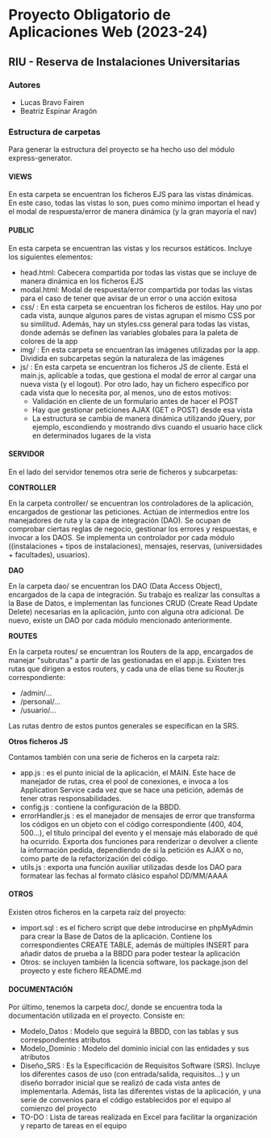 # Proyecto Obligatorio de Aplicaciones Web (2023-24)
## RIU - Reserva de Instalaciones Universitarias

### Autores
- Lucas Bravo Fairen
- Beatriz Espinar Aragón

### Estructura de carpetas
Para generar la estructura del proyecto se ha hecho uso del módulo express-generator.

#### VIEWS
En esta carpeta se encuentran los ficheros EJS para las vistas dinámicas. En este caso, todas las vistas lo son, pues como mínimo importan el head y el modal de respuesta/error de manera dinámica (y la gran mayoría el nav)

#### PUBLIC
En esta carpeta se encuentran las vistas y los recursos estáticos. Incluye los siguientes elementos:
- head.html: Cabecera compartida por todas las vistas que se incluye de manera dinámica en los ficheros EJS
- modal.html: Modal de respuesta/error compartida por todas las vistas para el caso de tener que avisar de un error o una acción exitosa
- css/ : En esta carpeta se encuentran los ficheros de estilos. Hay uno por cada vista, aunque algunos pares de vistas agrupan el mismo CSS por su similitud. Además, hay un styles.css general para todas las vistas, donde además se definen las variables globales para la paleta de colores de la app
- img/ : En esta carpeta se encuentran las imágenes utilizadas por la app. Dividida en subcarpetas según la naturaleza de las imágenes
- js/ : En esta carpeta se encuentran los ficheros JS de cliente. Está el main.js, aplicable a todas, que gestiona el modal de error al cargar una nueva vista (y el  logout). Por otro lado, hay un fichero específico por cada vista que lo necesita por, al menos, uno de estos motivos:
    - Validación en cliente de un formulario antes de hacer el POST
    - Hay que gestionar peticiones AJAX (GET o POST) desde esa vista
    - La estructura se cambia de manera dinámica utilizando jQuery, por ejemplo, escondiendo y mostrando divs cuando el usuario hace click en determinados lugares de la vista

#### SERVIDOR
En el lado del servidor tenemos otra serie de ficheros y subcarpetas:

__CONTROLLER__

En la carpeta controller/ se encuentran los controladores de la aplicación, encargados de gestionar las peticiones. Actúan de intermedios entre los manejadores de ruta y la capa de integración (DAO). Se ocupan de comprobar ciertas reglas de negocio, gestionar los errores y respuestas, e invocar a los DAOS. Se implementa un controlador por cada módulo ((instalaciones + tipos de instalaciones), mensajes, reservas, (universidades + facultades), usuarios).

__DAO__

En la carpeta dao/ se encuentran los DAO (Data Access Object), encargados de la capa de integración. Su trabajo es realizar las consultas a la Base de Datos, e implementan las funciones CRUD (Create Read Update Delete) necesarias en la aplicación, junto con alguna otra adicional. De nuevo, existe un DAO por cada módulo mencionado anteriormente.

__ROUTES__

En la carpeta routes/ se encuentran los Routers de la app, encargados de manejar "subrutas" a partir de las gestionadas en el app.js. Existen tres rutas que dirigen a estos routers, y cada una de ellas tiene su Router.js correspondiente:
- /admin/...
- /personal/...
- /usuario/...

Las rutas dentro de estos puntos generales se especifican en la SRS.

__Otros ficheros JS__

Contamos también con una serie de ficheros en la carpeta raíz:
- app.js : es el punto inicial de la aplicación, el MAIN. Este hace de manejador de rutas, crea el pool de conexiones, e invoca a los Application Service cada vez que se hace una petición, además de tener otras responsabilidades.
- config.js : contiene la configuración de la BBDD.
- errorHandler.js : es el manejador de mensajes de error que transforma los códigos en un objeto con el código correspondiente (400, 404, 500...), el título principal del evento y el mensaje más elaborado de qué ha ocurrido. Exporta dos funciones para renderizar o devolver a cliente la información pedida, dependiendo de si la petición es AJAX o no, como parte de la refactorización del código.
- utils.js : exporta una función auxiliar utilizadas desde los DAO para formatear las fechas al formato clásico español DD/MM/AAAA

#### OTROS
Existen otros ficheros en la carpeta raíz del proyecto:
- import.sql : es el fichero script que debe introducirse en phpMyAdmin para crear la Base de Datos de la aplicación. Contiene los correspondientes CREATE TABLE, además de múltiples INSERT para añadir datos de prueba a la BBDD para poder testear la aplicación
- Otros: se incluyen también la licencia software, los package.json del proyecto y este fichero README.md

#### DOCUMENTACIÓN
Por último, tenemos la carpeta doc/, donde se encuentra toda la documentación utilizada en el proyecto. Consiste en:
- Modelo_Datos : Modelo que seguirá la BBDD, con las tablas y sus correspondientes atributos
- Modelo_Dominio : Modelo del dominio inicial con las entidades y sus atributos
- Diseño_SRS : Es la Especificación de Requisitos Software (SRS). Incluye los diferentes casos de uso (con entrada/salida, requisitos...) y un diseño borrador inicial que se realizó de cada vista antes de implementarla. Además, lista las diferentes vistas de la aplicación, y una serie de convenios para el código establecidos por el equipo al comienzo del proyecto
- TO-DO : Lista de tareas realizada en Excel para facilitar la organización y reparto de tareas en el equipo